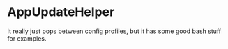 # AppUpdateHelper

It really just pops between config profiles, but it has some good bash stuff for examples. 
